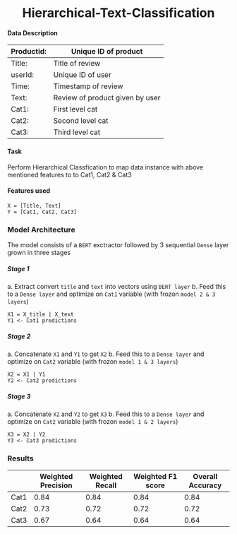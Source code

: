 # <center>Hierarchical-Text-Classification</center>
#### Data Description
| Productid:  | Unique ID of product            |   
|-------------|---------------------------------|
| Title:      | Title of review                 |
| userId:     | Unique ID of user               |
| Time:       | Timestamp of review             |
| Text:       | Review of product given by user |
| Cat1:       | First level cat                 |
| Cat2:       | Second level cat                |
| Cat3:       | Third level cat                 |   
#### Task
Perform Hierarchical Classfication to map data instance with above mentioned features to to Cat1, Cat2 & Cat3

#### Features used 
```
X = [Title, Text]
Y = [Cat1, Cat2, Cat3]
```
### Model Architecture
The model consists of a ```BERT``` exctractor followed by 3 sequential ```Dense``` layer grown in three stages

##### Stage 1 
a. Extract convert ```title``` and ```text``` into vectors using ```BERT layer```
b. Feed this to a ```Dense layer``` and optimize on ```Cat1``` variable (with frozon ```model 2 & 3 layers```)

```
X1 = X_title | X_text
Y1 <- Cat1 predictions
```

##### Stage 2 
a. Concatenate ```X1``` and ```Y1```  to get ```X2```
b. Feed this to a ```Dense layer``` and optimize on ```Cat2``` variable (with frozon ```model 1 & 3 layers```)

```
X2 = X1 | Y1
Y2 <- Cat2 predictions
```

##### Stage 3 
a. Concatenate ```X2``` and ```Y2```  to get ```X3```
b. Feed this to a ```Dense layer``` and optimize on ```Cat2``` variable (with frozon ```model 1 & 2 layers```)

```
X3 = X2 | Y2
Y3 <- Cat3 predictions
```

### Results
|      | Weighted Precision | Weighted Recall | Weighted F1 score | Overall Accuracy |
|------|--------------------|-----------------|-------------------|------------------|
| Cat1 | 0.84               | 0.84            | 0.84              | 0.84             |
| Cat2 | 0.73               | 0.72            | 0.72              | 0.72             |
| Cat3 | 0.67               | 0.64            | 0.64              | 0.64             |
